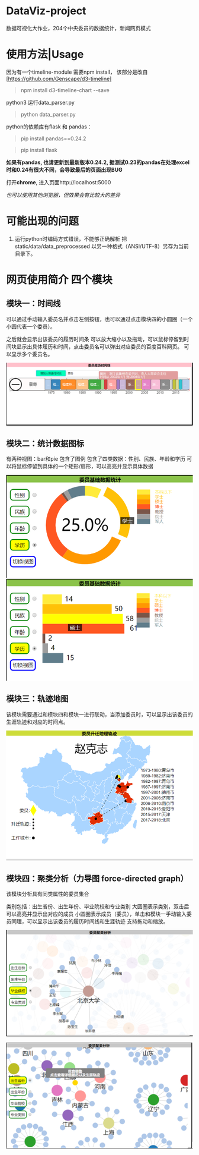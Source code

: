 # DataViz-project
数据可视化大作业，204个中央委员的数据统计，新闻网页模式

# 使用方法|Usage
因为有一个timeline-module 需要npm install， 该部分是改自[https://github.com/Genscape/d3-timeline]

> npm install d3-timeline-chart --save

python3 运行data_parser.py

> python data_parser.py

python的依赖库有flask 和 pandas：

> pip install pandas==0.24.2

> pip install flask

**如果有pandas, 也请更新到最新版本0.24.2, 据测试0.23的pandas在处理excel时和0.24有很大不同，会导致最后的页面出现BUG**

打开**chrome**, 进入页面http://localhost:5000

*也可以使用其他浏览器，但效果会有比较大的差异*

# 可能出现的问题

1. 运行python时编码方式错误，不能够正确解析
把static/data/data_preprocessed 以另一种格式（ANSI/UTF-8）另存为当前目录下。


# 网页使用简介 四个模块
## 模块一：时间线
可以通过手动输入委员名并点击左侧按钮，也可以通过点击模块四的小圆圈（一个小圆代表一个委员）。

之后就会显示出该委员的履历时间条
可以放大缩小以及拖动，可以鼠标停留到时间块显示出具体履历和时间，点击委员名可以弹出对应委员的百度百科网页。
可以显示多个委员名。

![展示图](https://github.com/TissueC/DataViz-project/blob/master/images/%E6%A8%A1%E5%9D%97%E4%B8%80.png)

## 模块二：统计数据图标
有两种视图：bar和pie 包含了图例
包含了四类数据：性别、民族、年龄和学历
可以将鼠标停留到具体的一个矩形/扇形，可以高亮并显示具体数据

![展示图](https://github.com/TissueC/DataViz-project/blob/master/images/%E6%A8%A1%E5%9D%97%E4%BA%8C1.png)
![展示图](https://github.com/TissueC/DataViz-project/blob/master/images/%E6%A8%A1%E5%9D%97%E4%BA%8C2.png)

## 模块三：轨迹地图
该模块需要通过和模块四和模块一进行联动，当添加委员时，可以显示出该委员的生涯轨迹和对应的时间点。

![展示图](https://github.com/TissueC/DataViz-project/blob/master/images/%E6%A8%A1%E5%9D%97%E4%B8%89.png)

## 模块四：聚类分析（力导图 force-directed graph）
该模块分析具有同类属性的委员集合

类别包括：出生省份、出生年份、毕业院校和专业类别
大圆圈表示类别，双击后可以高亮并显示出对应的成员
小圆圈表示成员（委员），单击和模块一手动输入委员同理，可以显示出该委员的履历时间线和生涯轨迹
支持拖动和缩放。

![展示图](https://github.com/TissueC/DataViz-project/blob/master/images/%E6%A8%A1%E5%9D%97%E5%9B%9B1.png)

![展示图](https://github.com/TissueC/DataViz-project/blob/master/images/%E6%A8%A1%E5%9D%97%E5%9B%9B2.png)

